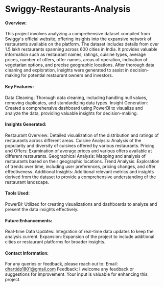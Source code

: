 # Swiggy-Restaurants-Analysis
#### Overview: 
This project involves analyzing a comprehensive dataset compiled from Swiggy's official website, offering insights into the expansive network of restaurants available on the platform. The dataset includes details from over 1.5 lakh restaurants spanning across 600 cities in India. It provides valuable information such as restaurant names, ratings, cuisine types, average prices, number of offers, offer names, areas of operation, indication of vegetarian options, and precise geographic locations. After thorough data cleaning and exploration, insights were generated to assist in decision-making for potential restaurant owners and investors.

#### Key Features:
Data Cleaning: Thorough data cleaning, including handling null values, removing duplicates, and standardizing data types.
Insight Generation: Created a comprehensive dashboard using PowerBI to visualize and analyze the data, providing valuable insights for decision-making.

#### Insights Generated:
Restaurant Overview: Detailed visualization of the distribution and ratings of restaurants across different areas.
Cuisine Analysis: Analysis of the popularity and diversity of cuisines offered by various restaurants.
Pricing and Offers: Examination of average prices and various offers available at different restaurants.
Geographical Analysis: Mapping and analysis of restaurants based on their geographic locations.
Trend Analysis: Exploration of trends over time, including user preferences, pricing changes, and offer effectiveness.
Additional Insights: Additional relevant metrics and insights derived from the dataset to provide a comprehensive understanding of the restaurant landscape.

#### Tools Used:
PowerBI: Utilized for creating visualizations and dashboards to analyze and present the data insights effectively.

#### Future Enhancements:
Real-time Data Updates: Integration of real-time data updates to keep the analysis current.
Expansion: Expansion of the project to include additional cities or restaurant platforms for broader insights.

#### Contact Information:
For any queries or feedback, please reach out to:
Email: dhartidp1801@gmail.com
Feedback:
I welcome any feedback or suggestions for improvement. Your input is valuable for enhancing this project.

